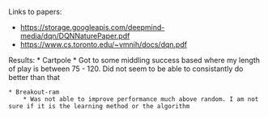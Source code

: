Links to papers:
* https://storage.googleapis.com/deepmind-media/dqn/DQNNaturePaper.pdf
* https://www.cs.toronto.edu/~vmnih/docs/dqn.pdf

Results:
    * Cartpole
        * Got to some middling success based where my length of play is between 75 - 120. Did not seem to be able to consistantly
        do better than that

    * Breakout-ram
        * Was not able to improve performance much above random. I am not sure if it is the learning method or the algorithm
